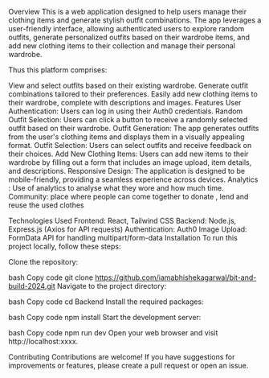 Overview
This is a web application designed to help users manage their clothing items and generate stylish outfit combinations. The app leverages a user-friendly interface, allowing authenticated users to explore random outfits, generate personalized outfits based on their wardrobe items, and add new clothing items to their collection and manage their personal wardrobe.

Thus this platform comprises:

View and select outfits based on their existing wardrobe.
Generate outfit combinations tailored to their preferences.
Easily add new clothing items to their wardrobe, complete with descriptions and images.
Features
User Authentication: Users can log in using their Auth0 credentials.
Random Outfit Selection: Users can click a button to receive a randomly selected outfit based on their wardrobe.
Outfit Generation: The app generates outfits from the user's clothing items and displays them in a visually appealing format.
Outfit Selection: Users can select outfits and receive feedback on their choices.
Add New Clothing Items: Users can add new items to their wardrobe by filling out a form that includes an image upload, item details, and descriptions.
Responsive Design: The application is designed to be mobile-friendly, providing a seamless experience across devices.
Analytics : Use of analytics to analyse what they wore and how much time. 
Community: place where people can come together to donate , lend and reuse the used clothes 


Technologies Used
Frontend: React, Tailwind CSS
Backend: Node.js, Express.js (Axios for API requests)
Authentication: Auth0
Image Upload: FormData API for handling multipart/form-data
Installation
To run this project locally, follow these steps:

Clone the repository:

bash
Copy code
git clone https://github.com/iamabhishekagarwal/bit-and-build-2024.git
Navigate to the project directory:

bash
Copy code
cd Backend
Install the required packages:

bash
Copy code
npm install
Start the development server:

bash
Copy code
npm run dev
Open your web browser and visit http://localhost:xxxx.

Contributing
Contributions are welcome! If you have suggestions for improvements or features, please create a pull request or open an issue.
